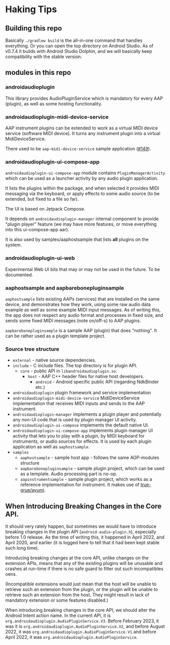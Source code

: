 # Haking Tips

## Building this repo

Basically `./gradlew build` is the all-in-one command that handles everything. Or you can open the top directory on Android Studio. As of v0.7.4 it builds with Android Studio Dolphin, and we will basically keep compatibility with the stable version.

## modules in this repo

### androidaudioplugin

This library provides AudioPluginService which is mandatory for every AAP (plugin), as well as some hosting functionality.

### androidaudioplugin-midi-device-service

AAP instrument plugins can be extended to work as a virtual MIDI device service (software MIDI device). It turns any instrument plugin into a virtual MidiDeviceService.

There used to be `aap-midi-device-service` sample application ([#149](https://github.com/atsushieno/aap-core/issues/149)).

### androidaudioplugin-ui-compose-app

`androidaudioplugin-ui-compose-app` module contains `PluginManagerActivity` which can be used as a launcher activity by any audio plugin application.

It lists the plugins within the package, and when selected it provides MIDI messaging via the keyboard, or apply effects to some audio source (to be extended, but fixed to a file so far).

The UI is based on Jetpack Compose.

It depends on `androidaudioplugin-manager` internal component to provide "plugin player" feature (we may have more features, or move everything into this ui-compose-app aar).

It is also used by samples/aaphostsample that lists **all** plugins on the system.

### androidaudioplugin-ui-web

Experimental Web UI bits that may or may not be used in the future. To be documented.

### aaphostsample and aapbarebonepluginsample

`aaphostsample` lists existing AAPs (services) that are installed on the same device, and demonstrates how they work, using some raw audio data example as well as some example MIDI input messages. As of writing this, the app does not respect any audio format and processes in fixed size, and sends some fixed MIDI messages (note on/off-s) to AAP plugins.

`aapbarebonepluginsample` is a sample AAP (plugin) that does "nothing". It can be rather used as a plugin template project.

### Source tree structure

- `external` - native source dependencies.
- `include` - C include files. The top directory is for plugin API.
  - `core` - public API in `libandroidaudioplugin.so`.
    - `host` - AAP C++ header files for native host developers.
      - `android` - Android specific public API (regarding NdkBinder etc.)
- `androidaudioplugin` plugin framework and service implementation
- `androidaudioplugin-midi-device-service` MidiDeviceService implementation that receives MIDI inputs and sends to the AAP instrument.
- `androidaudioplugin-manager` implements a plugin player and potentially any non-UI code that is used by plugin manager UI activity.
- `androidaudioplugin-ui-compose` implements the default native UI.
- `androidaudioplugin-ui-compose-app` implements plugin manager UI activity that lets you to play with a plugin, by MIDI keyboard for instruments, or audio sources for effects. It is used by each plugin application as well as `aaphostsample`.
- `samples`
  - `aaphostsample` - sample host app - follows the same AGP-modules structure
  - `aapbarebonepluginsample` - sample plugin project, which can be used as a template. Audio processing part is no-op.
  - `aapinstrumentsample` - sample plugin project, which works as a reference implementation for instrument. It makes use of [true-grue/ayumi](https://github.com/true-grue/ayumi).

## When Introducing Breaking Changes in the Core API.

It should very rately happen, but sometimes we would have to introduce breaking changes in the plugin API (`android-audio-plugin.h`), especially before 1.0 release. As the time of writing this, it happened in April 2022, and April 2020, and earlier (it is logged here to tell that it had been kept stable such long time).

Introducing breaking changes at the core API, unlike changes on the extension APIs, means that any of the existing plugins will be unusable and crashes at run-time if there is no safe guard to filter out such incompatibles oens.

(Incompatible extensions would just mean that the host will be unable to retrieve such an extension from the plugin, or the plugin will be unable to retrieve such an extension from the host. They might result in lack of mandatory extension or  some features disabled.)

When introducing breaking changes in the core API, we should alter the Android Intent action name. In the current API, it is `org.androidaudioplugin.AudioPluginService.V3`. Before February 2023, it was it is `org.androidaudioplugin.AudioPluginService.V2`, and before August 2022, it was `org.androidaudioplugin.AudioPluginService.V1` and before April 2022, it was `org.androidaudioplugin.AudioPluginService`.

